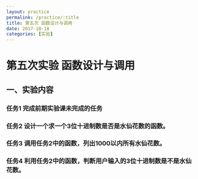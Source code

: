 ```yaml
---
layout: practice
permalink: /practice/:title
title: 第五次 函数设计与调用
date: 2017-10-18
categories: [实验]
---
```


# 第五次实验  函数设计与调用

## 一、实验内容
### 任务1 完成前期实验课未完成的任务
### 任务2 设计一个求一个3位十进制数是否是水仙花数的函数。
### 任务3 调用任务2中的函数，列出1000以内所有水仙花数。
### 任务4 利用任务2中的函数，判断用户输入的3位十进制数是不是水仙花数。
